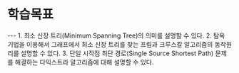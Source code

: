 <h1>학습목표</h1>
---
1. 최소 신장 트리(Minimum Spanning Tree)의 의미를 설명할 수 있다.
2. 탐욕 기법을 이용해서 그래프에서 최소 신장 트리를 찾는 프림과 크루스칼 알고리즘의 동작원리를 설명할 수 있다.
3. 단일 시작점 최단 경로(Single Source Shortest Path) 문제를 해결하는 다익스트라 알고리즘에 대해 설명할 수 있다.
